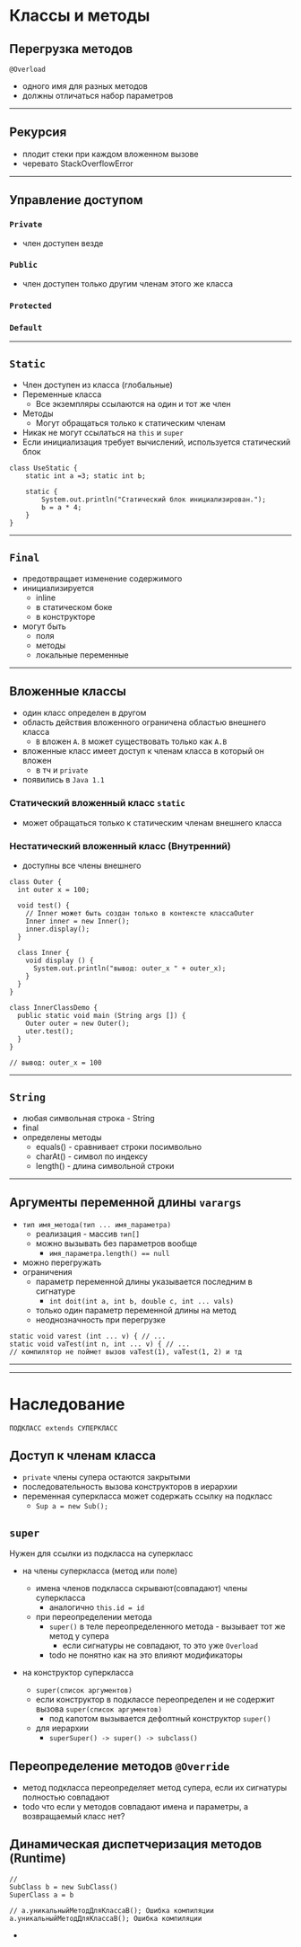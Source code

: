 # Классы и методы

## Перегрузка методов

`@Overload`

- одного имя для разных методов
- должны отличаться набор параметров

---

## Рекурсия

- плодит стеки при каждом вложенном вызове
- черевато StackOverflowError

---

## Управление доступом

### `Private`

- член доступен везде

### `Public`

- член доступен только другим членам этого же класса

### `Protected`

### `Default`

---

## `Static`

- Член доступен из класса (глобальные)
- Переменные класса
    - Все экземпляры ссылаются на один и тот же член
- Методы
    - Могут обращаться только к статическим членам
- Никак не могут ссылаться на `this` и `super`
- Если инициализация требует вычислений, используется статический блок

```
class UseStatic {
    static int а =3; static int Ь;
    
    static {
        System.out.println("Статический блок инициализирован.");
        Ь = а * 4;
    }
}    
```

---

## `Final`

- предотвращает изменение содержимого
- инициализируется
    - inline
    - в статическом боке
    - в конструкторе
- могут быть
    - поля
    - методы
    - локальные переменные

---

## Вложенные классы

- один класс определен в другом
- область действия вложенного ограничена областью внешнего класса
    - `B` вложен `A`. `B` может существовать только как `A.B`
- вложенные класс имеет доступ к членам класса в который он вложен
    - в тч и `private`
- появились в `Java 1.1`

### Статический вложенный класс `static`

- может обращаться только к статическим членам внешнего класса

### Нестатический вложенный класс (Внутренний)

- доступны все члены внешнего

```
class Outer {
  int outer х = 100;
  
  void test() {
    // Inner может быть создан только в контексте классаOutеr
    Inner inner = new Inner(); 
    inner.display();
  }

  class Inner {
    void display () {
      System.out.println("вывoд: outer_x " + outer_x);
    }
  }
}

class InnerClassDemo {
  public static void main (String args []) {
    Outer outer = new Outer();
    uter.test();
  }
}

// вывод: outer_x = 100
```

---

## `String`

- любая символьная строка - String
- final
- определены методы
    - equals() - сравнивает строки посимвольно
    - charAt() - символ по индексу
    - length() - длина символьной строки

---

## Аргументы переменной длины `varargs`

- `тип имя_метода(тип ... имя_параметра)`
  - реализация - массив `тип[]`
  - можно вызывать без параметров вообще
    - `имя_параметра.length() == null`
- можно перегружать
- ограничения
  - параметр переменной длины указывается последним в сигнатуре
    - `int doit(int а, int Ь, douЬle с, int ... vals)` 
  - только один параметр переменной длины на метод
  - неоднозначность при перегрузке
```
static void vaтest (int ... v) { // ...
static void vaTest(int n, int ... v) { // ...
// компилятор не поймет вызов vaTest(1), vaTest(1, 2) и тд
```

---
---

# Наследование

`ПОДКЛАСС extends СУПЕРКЛАСС`

## Доступ к членам класса

- `private` члены супера остаются закрытыми
- последовательность вызова конструкторов в иерархии
- переменная суперкласса может содержать ссылку на подкласс 
  - `Sup a = new Sub();`

## `super`

Нужен для ссылки из подкласса на суперкласс

  - на члены суперкласса (метод или поле)
    - имена членов подкласса скрывают(совпадают) члены суперкласса
      - аналогично `this.id = id`
    - при переопределении метода
      - `super()` в теле переопределенного метода - вызывает тот же метод у супера
        - если сигнатуры не совпадают, то это уже `Overload`
      - todo не понятно как на это влияют модификаторы 
    
  - на конструктор суперкласса
    - `super(список аргументов)`
    - если конструктор в подклассе переопределен и не содержит вызова `super(список аргументов)`
      - под капотом вызывается дефолтный конструктор `super()`
    - для иерархии
      - `superSuper() -> super() -> subclass()`

## Переопределение методов `@Override`

- метод подкласса переопределяет метод супера, если их сигнатуры полностью совпадают
- todo что если у методов совпадают имена и параметры, а возвращаемый класс нет?

## Динамическая диспетчеризация методов (Runtime)

```
//
SubClass b = new SubClass()
SuperClass a = b

// a.уникальныйМетодДляКлассаB(); Ошибка компиляции
a.уникальныйМетодДляКлассаB(); Ошибка компиляции
```


- 